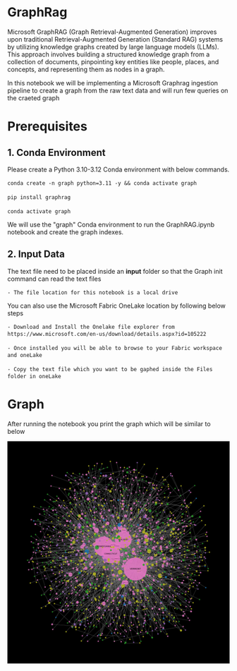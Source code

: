 # GraphRag
Microsoft GraphRAG (Graph Retrieval-Augmented Generation) improves upon traditional Retrieval-Augmented Generation (Standard RAG) systems by utilizing knowledge graphs created by large language models (LLMs). 
This approach involves building a structured knowledge graph from a collection of documents, pinpointing key entities like people, places, and concepts, and representing them as nodes in a graph.

In this notebook we will be implementing a Microsoft Graphrag ingestion pipeline to create a graph from the raw text data and will run few queries on the craeted graph 



# Prerequisites
## 1. Conda Environment
Please create a Python 3.10-3.12 Conda environment with below commands. 

    conda create -n graph python=3.11 -y && conda activate graph

    pip install graphrag

    conda activate graph

We will use the "graph" Conda environment to run the GraphRAG.ipynb notebook and create the graph indexes.
## 2. Input Data
The text file need to be placed inside an **input** folder so that the Graph init command can read the text files

    - The file location for this notebook is a local drive

You can also use the Microsoft Fabric OneLake location by following below steps 

    - Download and Install the Onelake file explorer from https://www.microsoft.com/en-us/download/details.aspx?id=105222 

    - Once installed you will be able to browse to your Fabric workspace and oneLake

    - Copy the text file which you want to be gaphed inside the Files folder in oneLake
# Graph
After running the notebook you print the graph which will be similar to below



![Alt text](GeneratedGraph.png)

